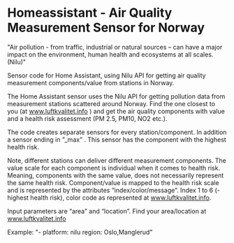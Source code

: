 # Homeassistant - Air Quality Measurement Sensor for Norway

"Air pollution - from traffic, industrial or natural sources – can have a major impact on the environment, human health and ecosystems at all scales. (Nilu)"

Sensor code for Home Assistant, using Nilu API for getting air quality measurement components/value from stations in Norway.

The Home Assistant sensor uses the Nilu API for getting pollution data from measurement stations scattered around Norway. Find the one closest to you (at www.luftkvalitet.info ) and get the air quality components with value and a health risk assessment (PM 2.5, PM10, NO2 etc.).

The code creates separate sensors for every station/component. In addition a sensor ending in ”_max” . This sensor has the component with the highest health risk.

Note, different stations can deliver different measurement components. The value scale for each component is individual when it comes to health risk. Meaning, components with the same value, does not necessarily represent the same health risk. Component/value is mapped to the health risk scale and is represented by the attributes “index/color/message”. Index 1 to 6 (-highest health risk), color code as represented at www.luftkvalitet.info.

Input parameters are “area” and “location”. Find your area/location at www.luftkvalitet.info

Example:
 "- platform: nilu
   region: Oslo,Manglerud"
  
